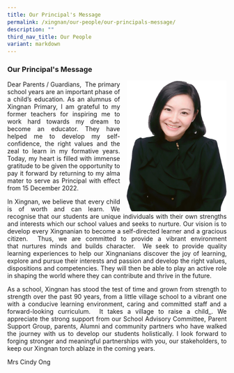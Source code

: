```yaml
---
title: Our Principal's Message
permalink: /xingnan/our-people/our-principals-message/
description: ""
third_nav_title: Our People
variant: markdown
---
```

### Our Principal's Message

<img src="/images/Our%20Staff/01%20SL/SL1.png" style="width:230px;height:300px;margin-left:15px;" align="right"> 

<p align="justify"> 
Dear Parents / Guardians,&nbsp;
The primary school years are an important phase of a child’s education. As an alumnus of Xingnan Primary, I am grateful to my former teachers for inspiring&nbsp;me to work hard towards my dream to become an educator. They have helped me to develop my self-confidence, the right values and the zeal to learn in my formative years. Today, my heart is filled with immense gratitude to be given the opportunity to pay it forward by returning to my alma mater to serve as Principal with effect from 15 December 2022.&nbsp;
</p>

<p align="justify"> 	
In Xingnan, we believe that&nbsp;every child is of worth and can learn. We recognise that our students are unique individuals with their own strengths and interests which our school values and seeks to nurture. Our vision is to develop every Xingnanian to become&nbsp;a self-directed learner and a gracious citizen. &nbsp;Thus, we are committed to provide&nbsp;a vibrant environment that&nbsp;nurtures minds and builds character.&nbsp;&nbsp;We seek to provide quality learning experiences to help our Xingnanians discover the joy of learning, explore and pursue their interests and passion and develop the right values, dispositions and competencies. They will then be able to play an active role in shaping the world where they can contribute and thrive in the future.&nbsp;  

  
</p><p align="justify"> 
As a school, Xingnan has stood the test of time and grown from strength to strength over the past 90 years, from a little village school to a vibrant one with a conducive learning environment, caring and committed staff and a forward-looking curriculum.&nbsp; It takes a village to raise a child_. We appreciate the strong support from our School Advisory Committee, Parent Support Group, parents, Alumni and community partners who have walked the journey with us to develop our students holistically. I look forward to forging stronger and meaningful partnerships with you, our stakeholders, to keep our Xingnan torch ablaze in the coming years.
</p>

Mrs Cindy Ong